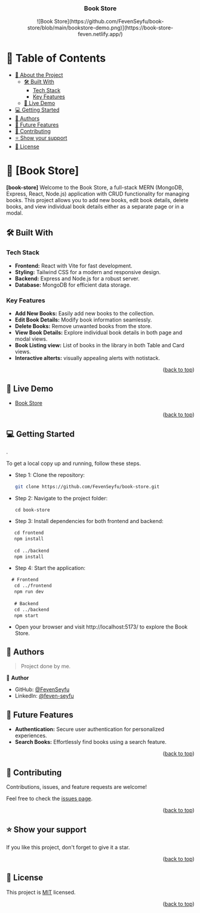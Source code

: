 
<div align="center">

  <h3><b>Book Store</b></h3>
    ![Book Store](https://github.com/FevenSeyfu/book-store/blob/main/bookstore-demo.png)](https://book-store-feven.netlify.app/)
</div>

<!-- TABLE OF CONTENTS -->

# 📗 Table of Contents

- [📖 About the Project](#about-project)
  - [🛠 Built With](#built-with)
    - [Tech Stack](#tech-stack)
    - [Key Features](#key-features)
  - [🚀 Live Demo](#live-demo)
- [💻 Getting Started](#getting-started)
- [👥 Authors](#authors)
- [🔭 Future Features](#future-features)
- [🤝 Contributing](#contributing)
- [⭐️ Show your support](#support)
- [📝 License](#license)

<!-- PROJECT DESCRIPTION -->

# 📖 [Book Store] <a name="about-project"></a>


**[book-store]** Welcome to the Book Store, a full-stack MERN (MongoDB, Express, React, Node.js) application with CRUD functionality for managing books. This project allows you to add new books, edit book details, delete books, and view individual book details either as a separate page or in a modal.

## 🛠 Built With <a name="built-with"></a>

### Tech Stack <a name="tech-stack"></a>

- **Frontend:** React with Vite for fast development.
- **Styling:** Tailwind CSS for a modern and responsive design.
- **Backend:** Express and Node.js for a robust server.
- **Database:** MongoDB for efficient data storage.

<!-- Features -->

### Key Features <a name="key-features"></a>

- **Add New Books:** Easily add new books to the collection.
- **Edit Book Details:** Modify book information seamlessly.
- **Delete Books:** Remove unwanted books from the store.
- **View Book Details:** Explore individual book details in both page and modal views.
- **Book Listing view:** List of books in the library  in both Table and Card views.
- **Interactive alterts:** visually appealing alerts with notistack.

<p align="right">(<a href="#readme-top">back to top</a>)</p>

<!-- LIVE DEMO -->

## 🚀 Live Demo <a name="live-demo"></a>

- [Book Store ](https://book-store-feven.netlify.app/)

<p align="right">(<a href="#readme-top">back to top</a>)</p>

<!-- GETTING STARTED -->

## 💻 Getting Started <a name="getting-started"></a>
.

To get a local copy up and running, follow these steps.

- Step 1: Clone the repository:
   ```bash
   git clone https://github.com/FevenSeyfu/book-store.git

- Step 2: Navigate to the project folder:
  ```
  cd book-store

  ```
- Step 3: Install dependencies for both frontend and backend:
 ```
    cd frontend
    npm install

    cd ../backend
    npm install

  ```

- Step 4: Start the application:
 ```
   # Frontend
    cd ../frontend
    npm run dev

    # Backend
    cd ../backend
    npm start

  ```

- Open your browser and visit http://localhost:5173/ to explore the Book Store.


<!-- AUTHORS -->

## 👥 Authors <a name="authors"></a>

> Project done by me.

👤 **Author**

- GitHub: [@FevenSeyfu](https://github.com/FevenSeyfu)
- LinkedIn: [@feven-seyfu](https://www.linkedin.com/in/fevenseyfu/)


<!-- FUTURE FEATURES -->

## 🔭 Future Features <a name="future-features"></a>

- **Authentication:** Secure user authentication for personalized experiences.
- **Search Books:** Effortlessly find books using a search feature.

<p align="right">(<a href="#readme-top">back to top</a>)</p>

<!-- CONTRIBUTING -->

## 🤝 Contributing <a name="contributing"></a>

Contributions, issues, and feature requests are welcome!

Feel free to check the [issues page](../../issues/).

<p align="right">(<a href="#readme-top">back to top</a>)</p>

<!-- SUPPORT -->

## ⭐️ Show your support <a name="support"></a>

If you like this project, don't forget to  give it a star.

<p align="right">(<a href="#readme-top">back to top</a>)</p>

## 📝 License <a name="license"></a>

This project is [MIT](./LICENSE) licensed.

<p align="right">(<a href="#readme-top">back to top</a>)</p>
